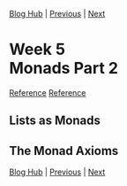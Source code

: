[Blog Hub](../index) | [Previous](week4) | [Next](week6)

# Week 5<br>Monads Part 2

[Reference](https://www.cs.rit.edu/~swm/cs561/All_About_Monads.pdf)
[Reference](https://www.youtube.com/watch?v=t1e8gqXLbsU&ab_channel=Computerphile)

## Lists as Monads

## The Monad Axioms

[Blog Hub](../index) | [Previous](week4) | [Next](week6)
